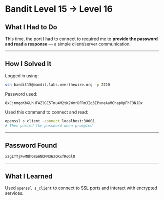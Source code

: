 # Bandit Level 15 → Level 16

## What I Had to Do  
This time, the port I had to connect to required me to **provide the password and read a response** — a simple client/server communication.

---

## How I Solved It  
Logged in using:

```bash
ssh bandit15@bandit.labs.overthewire.org -p 2220
```

Password used:
```
8xCjnmgoKbGLhHFAZlGE5Tmu4M2tK2WmrDFRmJIq3IPxneAaMGhap0pFhF3NJDx
```

Used this command to connect and read:

```bash
openssl s_client -connect localhost:30001
# Then pasted the password when prompted
```

---

## Password Found  
```
x2gLTTjFwMOhQ8oWNbMN362QKxfRqGlO
```

---

## What I Learned  
Used `openssl s_client` to connect to SSL ports and interact with encrypted services.
